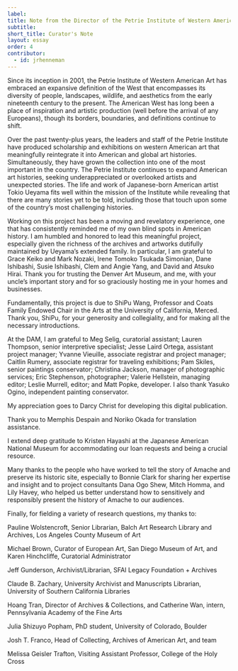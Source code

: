 ```yaml
---
label: 
title: Note from the Director of the Petrie Institute of Western American Art
subtitle: 
short_title: Curator's Note
layout: essay
order: 4
contributor:
  - id: jrhenneman  
---
```


Since its inception in 2001, the Petrie Institute of Western American Art has embraced an expansive definition of the West that encompasses its diversity of people, landscapes, wildlife, and aesthetics from the early nineteenth century to the present. The American West has long been a place of inspiration and artistic production (well before the arrival of any Europeans), though its borders, boundaries, and definitions continue to shift.

Over the past twenty-plus years, the leaders and staff of the Petrie Institute have produced scholarship and exhibitions on western American art that meaningfully reintegrate it into American and global art histories. Simultaneously, they have grown the collection into one of the most important in the country. The Petrie Institute continues to expand American art histories, seeking underappreciated or overlooked artists and unexpected stories. The life and work of Japanese-born American artist Tokio Ueyama fits well within the mission of the Institute while revealing that there are many stories yet to be told, including those that touch upon some of the country’s most challenging histories.

Working on this project has been a moving and revelatory experience, one that has consistently reminded me of my own blind spots in American history. I am humbled and honored to lead this meaningful project, especially given the richness of the archives and artworks dutifully maintained by Ueyama’s extended family. In particular, I am grateful to Grace Keiko and Mark Nozaki, Irene Tomoko Tsukada Simonian, Dane Ishibashi, Susie Ishibashi, Clem and Angie Yang, and David and Atsuko Hirai. Thank you for trusting the Denver Art Museum, and me, with your uncle’s important story and for so graciously hosting me in your homes and businesses.

Fundamentally, this project is due to ShiPu Wang, Professor and Coats Family Endowed Chair in the Arts at the University of California, Merced. Thank you, ShiPu, for your generosity and collegiality, and for making all the necessary introductions.

At the DAM, I am grateful to Meg Selig, curatorial assistant; Lauren Thompson, senior interpretive specialist; Jesse Laird Ortega, assistant project manager; Yvanne Vieuille, associate registrar and project manager; Caitlin Rumery, associate registrar for traveling exhibitions; Pam Skiles, senior paintings conservator; Christina Jackson, manager of photographic services; Eric Stephenson, photographer; Valerie Hellstein, managing editor; Leslie Murrell, editor; and Matt Popke, developer. I also thank Yasuko Ogino, independent painting conservator.

My appreciation goes to Darcy Christ for developing this digital publication.

Thank you to Memphis Despain and Noriko Okada for translation assistance.

I extend deep gratitude to Kristen Hayashi at the Japanese American National Museum for accommodating our loan requests and being a crucial resource.

Many thanks to the people who have worked to tell the story of Amache and preserve its historic site, especially to Bonnie Clark for sharing her expertise and insight and to project consultants Dana Ogo Shew, Mitch Homma, and Lily Havey, who helped us better understand how to sensitively and responsibly present the history of Amache to our audiences.

Finally, for fielding a variety of research questions, my thanks to:

Pauline Wolstencroft, Senior Librarian, Balch Art Research Library and Archives, Los Angeles County Museum of Art

Michael Brown, Curator of European Art, San Diego Museum of Art, and Karen Hinchcliffe, Curatorial Administrator

Jeff Gunderson, Archivist/Librarian, SFAI Legacy Foundation + Archives

Claude B. Zachary, University Archivist and Manuscripts Librarian, University of Southern California Libraries

Hoang Tran, Director of Archives & Collections, and Catherine Wan, intern, Pennsylvania Academy of the Fine Arts

Julia Shizuyo Popham, PhD student, University of Colorado, Boulder

Josh T. Franco, Head of Collecting, Archives of American Art, and team

Melissa Geisler Trafton, Visiting Assistant Professor, College of the Holy Cross
